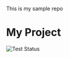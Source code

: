 This is my sample repo
# My Project

![Test Status](https://github.com/PedroJJimenez/testrepo/actions/workflows/run_tests.yml/badge.svg)